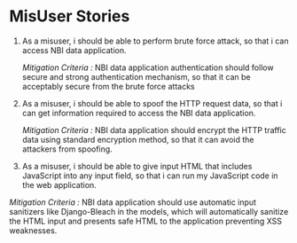 # MisUser Stories

1. As a misuser, i should be able to perform brute force attack, so that i can access NBI data application.

   *Mitigation Criteria :* NBI data application authentication should follow secure and strong authentication mechanism, so that it can be                            acceptably secure from  the brute force attacks
   
2. As a misuser, i should be able to spoof the HTTP request data, so that i can get information required to access the NBI data              application.

   *Mitigation Criteria :* NBI data application should encrypt the HTTP traffic data using standard encryption method, so that it can                                avoid the attackers from spoofing.

3. As a misuser, i should be able to give input HTML that includes JavaScript into any input field, so that i can run my JavaScript code      in the web application.

  *Mitigation Criteria :* NBI data application should use automatic input sanitizers like Django-Bleach in the models, which will                                   automatically sanitize the HTML input and presents safe HTML to the application preventing XSS weaknesses. 
